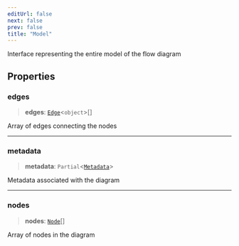 ```yaml
---
editUrl: false
next: false
prev: false
title: "Model"
---
```


Interface representing the entire model of the flow diagram

## Properties

### edges

> **edges**: [`Edge`](/docs/api/types/edge/)\<`object`\>[]

Array of edges connecting the nodes

***

### metadata

> **metadata**: `Partial`\<[`Metadata`](/docs/api/types/metadata/)\>

Metadata associated with the diagram

***

### nodes

> **nodes**: [`Node`](/docs/api/types/node/)[]

Array of nodes in the diagram
